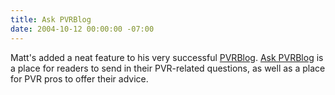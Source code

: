 ```yaml
---
title: Ask PVRBlog
date: 2004-10-12 00:00:00 -07:00
---
```


<p>
Matt's added a neat feature to his very successful <a href="http://www.pvrblog.com/">PVRBlog</a>. <a href="http://ask.pvrblog.com/">Ask PVRBlog</a> is a place for readers to send in their PVR-related questions, as well as a place for PVR pros to offer their advice.
</p>
